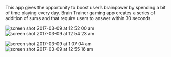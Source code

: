 
This app gives the opportunity to boost user’s brainpower by spending a bit of time playing every day. Brain Trainer gaming app creates a series of addition of sums and that require users to answer within 30 seconds.

 ![screen shot 2017-03-09 at 12 52 00 am](https://cloud.githubusercontent.com/assets/24209732/23738019/7ed63cb8-0464-11e7-8fa6-2b48d2d23fc1.png)
![screen shot 2017-03-09 at 12 54 23 am](https://cloud.githubusercontent.com/assets/24209732/23738020/7ed920e0-0464-11e7-8f49-e86684b3035f.png)

![screen shot 2017-03-09 at 1 07 04 am](https://cloud.githubusercontent.com/assets/24209732/23738062/cc3155ce-0464-11e7-8435-fcc18acc0f52.png)
![screen shot 2017-03-09 at 12 55 16 am](https://cloud.githubusercontent.com/assets/24209732/23737997/5a830350-0464-11e7-9f2c-faa3d5052e2b.png)
